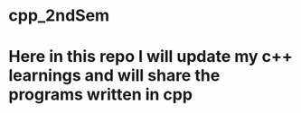 # cpp_2ndSem

# Here in this repo I will update my c++ learnings and will share the programs written in cpp
